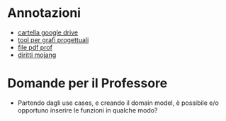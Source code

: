 # Annotazioni
* [cartella google drive](https://drive.google.com/drive/folders/1akJS9H8smdbRZ23X_Sjkz1RkiikFJabz?usp=sharing)
* [tool per grafi progettuali](https://plantuml-editor.kkeisuke.com/#)
* [file pdf prof](https://stem.elearning.unipd.it/pluginfile.php/512482/mod_resource/content/1/SE_ExamProject.pdf)
* [diritti mojang](https://www.minecraft.net/it-it/terms#commercial)

# Domande per il Professore
* Partendo dagli use cases, e creando il domain model, è possibile e/o opportuno inserire le funzioni in qualche modo?
